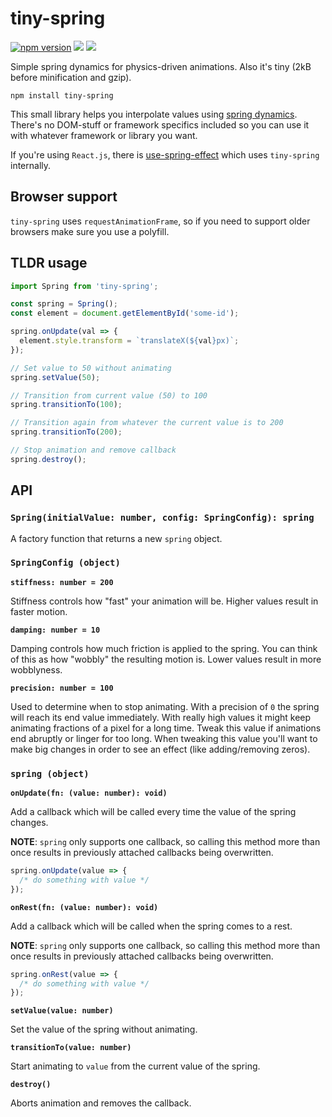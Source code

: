 # tiny-spring

[![npm version](https://img.shields.io/npm/v/tiny-spring)](https://npmjs.com/package/tiny-spring)
![](https://img.shields.io/badge/dependencies-zero-green)
![](https://img.shields.io/bundlephobia/min/tiny-spring)

Simple spring dynamics for physics-driven animations. Also it's tiny (2kB before minification and gzip).

```
npm install tiny-spring
```

This small library helps you interpolate values using [spring dynamics](https://en.wikipedia.org/wiki/Harmonic_oscillator). There's no DOM-stuff or framework specifics included so you can use it with whatever framework or library you want.

If you're using `React.js`, there is [use-spring-effect](https://www.npmjs.com/package/use-spring-effect) which uses `tiny-spring` internally.

## Browser support

`tiny-spring` uses `requestAnimationFrame`, so if you need to support older browsers make sure you use a polyfill.

## TLDR usage

```js
import Spring from 'tiny-spring';

const spring = Spring();
const element = document.getElementById('some-id');

spring.onUpdate(val => {
  element.style.transform = `translateX(${val}px)`;
});

// Set value to 50 without animating
spring.setValue(50);

// Transition from current value (50) to 100
spring.transitionTo(100);

// Transition again from whatever the current value is to 200
spring.transitionTo(200);

// Stop animation and remove callback
spring.destroy();
```

## API

### `Spring(initialValue: number, config: SpringConfig): spring`

A factory function that returns a new `spring` object.

### `SpringConfig (object)`

**`stiffness: number = 200`**

Stiffness controls how "fast" your animation will be. Higher values result in faster motion.

**`damping: number = 10`**

Damping controls how much friction is applied to the spring. You can think of this as how "wobbly" the resulting motion is. Lower values result in more wobblyness.

**`precision: number = 100`**

Used to determine when to stop animating. With a precision of `0` the spring will reach its end value immediately. With really high values it might keep animating fractions of a pixel for a long time. Tweak this value if animations end abruptly or linger for too long. When tweaking this value you'll want to make big changes in order to see an effect (like adding/removing zeros).

### `spring (object)`

**`onUpdate(fn: (value: number): void)`**

Add a callback which will be called every time the value of the spring changes.

**NOTE**: `spring` only supports one callback, so calling this method more than once results in previously attached callbacks being overwritten.

```js
spring.onUpdate(value => {
  /* do something with value */
});
```

**`onRest(fn: (value: number): void)`**

Add a callback which will be called when the spring comes to a rest.

**NOTE**: `spring` only supports one callback, so calling this method more than once results in previously attached callbacks being overwritten.

```js
spring.onRest(value => {
  /* do something with value */
});
```

**`setValue(value: number)`**

Set the value of the spring without animating.

**`transitionTo(value: number)`**

Start animating to `value` from the current value of the spring.

**`destroy()`**

Aborts animation and removes the callback.

